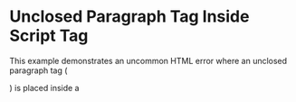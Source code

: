 # Unclosed Paragraph Tag Inside Script Tag

This example demonstrates an uncommon HTML error where an unclosed paragraph tag (<p>) is placed inside a <script> tag. This is invalid HTML and can lead to unexpected behavior or parsing errors in some browsers.  The solution involves removing the paragraph tag from the script section.
